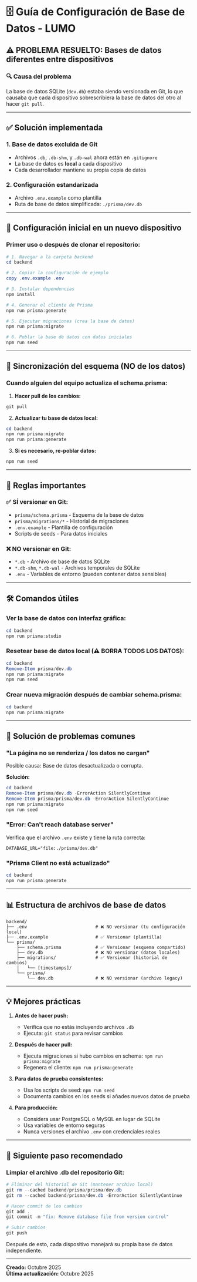 # 🗄️ Guía de Configuración de Base de Datos - LUMO

## ⚠️ PROBLEMA RESUELTO: Bases de datos diferentes entre dispositivos

### 🔍 Causa del problema
La base de datos SQLite (`dev.db`) estaba siendo versionada en Git, lo que causaba que cada dispositivo sobrescribiera la base de datos del otro al hacer `git pull`.

---

## ✅ Solución implementada

### 1. **Base de datos excluida de Git**
- Archivos `.db`, `.db-shm`, y `.db-wal` ahora están en `.gitignore`
- La base de datos es **local** a cada dispositivo
- Cada desarrollador mantiene su propia copia de datos

### 2. **Configuración estandarizada**
- Archivo `.env.example` como plantilla
- Ruta de base de datos simplificada: `./prisma/dev.db`

---

## 🚀 Configuración inicial en un nuevo dispositivo

### **Primer uso o después de clonar el repositorio:**

```powershell
# 1. Navegar a la carpeta backend
cd backend

# 2. Copiar la configuración de ejemplo
copy .env.example .env

# 3. Instalar dependencias
npm install

# 4. Generar el cliente de Prisma
npm run prisma:generate

# 5. Ejecutar migraciones (crea la base de datos)
npm run prisma:migrate

# 6. Poblar la base de datos con datos iniciales
npm run seed
```

---

## 🔄 Sincronización del esquema (NO de los datos)

### **Cuando alguien del equipo actualiza el schema.prisma:**

1. **Hacer pull de los cambios:**
```powershell
git pull
```

2. **Actualizar tu base de datos local:**
```powershell
cd backend
npm run prisma:migrate
npm run prisma:generate
```

3. **Si es necesario, re-poblar datos:**
```powershell
npm run seed
```

---

## 📝 Reglas importantes

### ✅ **SÍ versionar en Git:**
- `prisma/schema.prisma` - Esquema de la base de datos
- `prisma/migrations/*` - Historial de migraciones
- `.env.example` - Plantilla de configuración
- Scripts de seeds - Para datos iniciales

### ❌ **NO versionar en Git:**
- `*.db` - Archivo de base de datos SQLite
- `*.db-shm`, `*.db-wal` - Archivos temporales de SQLite
- `.env` - Variables de entorno (pueden contener datos sensibles)

---

## 🛠️ Comandos útiles

### **Ver la base de datos con interfaz gráfica:**
```powershell
cd backend
npm run prisma:studio
```

### **Resetear base de datos local (⚠️ BORRA TODOS LOS DATOS):**
```powershell
cd backend
Remove-Item prisma/dev.db
npm run prisma:migrate
npm run seed
```

### **Crear nueva migración después de cambiar schema.prisma:**
```powershell
cd backend
npm run prisma:migrate
```

---

## 🔧 Solución de problemas comunes

### **"La página no se renderiza / los datos no cargan"**
Posible causa: Base de datos desactualizada o corrupta.

**Solución:**
```powershell
cd backend
Remove-Item prisma/dev.db -ErrorAction SilentlyContinue
Remove-Item prisma/prisma/dev.db -ErrorAction SilentlyContinue
npm run prisma:migrate
npm run seed
```

### **"Error: Can't reach database server"**
Verifica que el archivo `.env` existe y tiene la ruta correcta:
```
DATABASE_URL="file:./prisma/dev.db"
```

### **"Prisma Client no está actualizado"**
```powershell
cd backend
npm run prisma:generate
```

---

## 📊 Estructura de archivos de base de datos

```
backend/
├── .env                          # ❌ NO versionar (tu configuración local)
├── .env.example                  # ✅ Versionar (plantilla)
└── prisma/
    ├── schema.prisma             # ✅ Versionar (esquema compartido)
    ├── dev.db                    # ❌ NO versionar (datos locales)
    ├── migrations/               # ✅ Versionar (historial de cambios)
    │   └── [timestamps]/
    └── prisma/
        └── dev.db                # ❌ NO versionar (archivo legacy)
```

---

## 💡 Mejores prácticas

1. **Antes de hacer push:**
   - Verifica que no estás incluyendo archivos `.db`
   - Ejecuta: `git status` para revisar cambios

2. **Después de hacer pull:**
   - Ejecuta migraciones si hubo cambios en schema: `npm run prisma:migrate`
   - Regenera el cliente: `npm run prisma:generate`

3. **Para datos de prueba consistentes:**
   - Usa los scripts de seed: `npm run seed`
   - Documenta cambios en los seeds si añades nuevos datos de prueba

4. **Para producción:**
   - Considera usar PostgreSQL o MySQL en lugar de SQLite
   - Usa variables de entorno seguras
   - Nunca versiones el archivo `.env` con credenciales reales

---

## 🎯 Siguiente paso recomendado

### **Limpiar el archivo .db del repositorio Git:**

```powershell
# Eliminar del historial de Git (mantener archivo local)
git rm --cached backend/prisma/prisma/dev.db
git rm --cached backend/prisma/dev.db -ErrorAction SilentlyContinue

# Hacer commit de los cambios
git add .
git commit -m "fix: Remove database file from version control"

# Subir cambios
git push
```

Después de esto, cada dispositivo manejará su propia base de datos independiente.

---

**Creado:** Octubre 2025  
**Última actualización:** Octubre 2025
